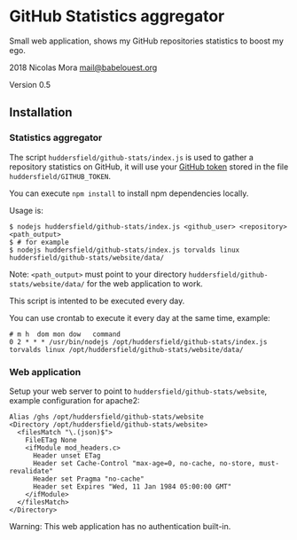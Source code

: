 # GitHub Statistics aggregator

Small web application, shows my GitHub repositories statistics to boost my ego.

2018 Nicolas Mora <mail@babelouest.org>

Version 0.5

## Installation

### Statistics aggregator

The script `huddersfield/github-stats/index.js` is used to gather a repository statistics on GitHub, it will use your [GitHub token](https://help.github.com/articles/creating-a-personal-access-token-for-the-command-line/) stored in the file `huddersfield/GITHUB_TOKEN`.

You can execute `npm install` to install npm dependencies locally.

Usage is:

```shell
$ nodejs huddersfield/github-stats/index.js <github_user> <repository> <path_output>
$ # for example
$ nodejs huddersfield/github-stats/index.js torvalds linux huddersfield/github-stats/website/data/
```

Note: `<path_output>` must point to your directory `huddersfield/github-stats/website/data/` for the web application to work.

This script is intented to be executed every day.

You can use crontab to execute it every day at the same time, example:

```
# m h  dom mon dow   command
0 2 * * * /usr/bin/nodejs /opt/huddersfield/github-stats/index.js torvalds linux /opt/huddersfield/github-stats/website/data/
```

### Web application

Setup your web server to point to `huddersfield/github-stats/website`, example configuration for apache2:

```
Alias /ghs /opt/huddersfield/github-stats/website
<Directory /opt/huddersfield/github-stats/website>
  <filesMatch "\.(json)$">
    FileETag None
    <ifModule mod_headers.c>
      Header unset ETag
      Header set Cache-Control "max-age=0, no-cache, no-store, must-revalidate"
      Header set Pragma "no-cache"
      Header set Expires "Wed, 11 Jan 1984 05:00:00 GMT"
    </ifModule>
  </filesMatch>
</Directory>
```

Warning: This web application has no authentication built-in.
